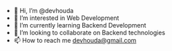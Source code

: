 - 👋 Hi, I’m @devhouda
- 👀 I’m interested in Web Development
- 🌱 I’m currently learning Backend Development
- 💞️ I’m looking to collaborate on Backend technologies
- 📫 How to reach me devhouda@gmail.com

<!---
devhouda/devhouda is a ✨ special ✨ repository because its `README.md` (this file) appears on your GitHub profile.
You can click the Preview link to take a look at your changes.
--->
